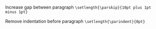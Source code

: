 Increase gap between paragraph
`\setlength{\parskip}{10pt plus 1pt minus 1pt}`

Remove indentation before paragraph
`\setlength{\parindent}{0pt}`
